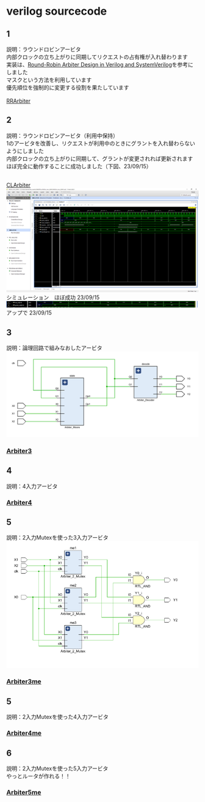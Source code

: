 # verilog sourcecode

## 1
説明：ラウンドロビンアービタ<br>
内部クロックの立ち上がりに同期してリクエストの占有権が入れ替わります　<br>
実装は、[Round-Robin Arbiter Design in Verilog and SystemVerilog](https://circuitcove.com/design-examples-rr-arbiter/)を参考にしました <br>
マスクという方法を利用しています <br>
優先順位を強制的に変更する役割を果たしています <br> <br>
[RRArbiter](./RRArbiter_230914/Arbiter.sv) <br>

## 2 
説明：ラウンドロビンアービタ（利用中保持）<br>
1のアービタを改善し、リクエストが利用中のときにグラントを入れ替わらないようにしました <br>
内部クロックの立ち上がりに同期して、グラントが変更されれば更新されます <br>
ほぼ完全に動作することに成功しました（下図、23/09/15）<br> <br>

[CLArbiter](./CLArbiter_230914/CLArbiter.sv) <br>
![simulation](./CLArbiter_230914/image/CLArbiter_simulation_4.PNG)  <br>
シミュレーション　ほぼ成功 23/09/15
![simulation](./CLArbiter_230914/image/CLArbiter_simulation_5.PNG)  <br>
アップで 23/09/15

## 3 
説明：論理回路で組みなおしたアービタ <br>
![schematic](./Arbiter3_230923/092302.PNG)  <br>
### [Arbiter3](./Arbiter3_230923/Arbiter_3.v) <br>

## 4
説明：4入力アービタ <br>
### [Arbiter4](./Arbiter4_230925/Arbiter_4_Moore.v) <br>

## 5
説明：2入力Mutexを使った3入力アービタ <br>
![schematic](./Arbiter3_Mutex_230926/092502.PNG)
### [Arbiter3me](./Arbiter3_Mutex_230926/Arbiter_3.v) <br>

## 5
説明：2入力Mutexを使った4入力アービタ <br>
### [Arbiter4me](./Arbiter4_Mutex_230926/Arbiter_4.v) <br>

## 6
説明：2入力Mutexを使った5入力アービタ <br>
やっとルータが作れる！！ <br>
### [Arbiter5me](./Arbiter5_Mutex_230929/Arbiter_5.v) <br>